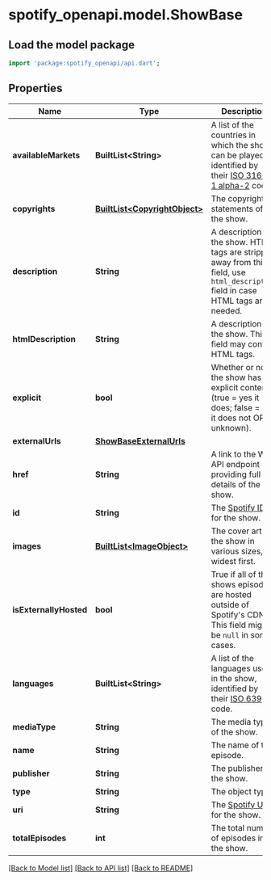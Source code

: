 # spotify_openapi.model.ShowBase

## Load the model package
```dart
import 'package:spotify_openapi/api.dart';
```

## Properties
Name | Type | Description | Notes
------------ | ------------- | ------------- | -------------
**availableMarkets** | **BuiltList&lt;String&gt;** | A list of the countries in which the show can be played, identified by their [ISO 3166-1 alpha-2](http://en.wikipedia.org/wiki/ISO_3166-1_alpha-2) code.  | 
**copyrights** | [**BuiltList&lt;CopyrightObject&gt;**](CopyrightObject.md) | The copyright statements of the show.  | 
**description** | **String** | A description of the show. HTML tags are stripped away from this field, use `html_description` field in case HTML tags are needed.  | 
**htmlDescription** | **String** | A description of the show. This field may contain HTML tags.  | 
**explicit** | **bool** | Whether or not the show has explicit content (true = yes it does; false = no it does not OR unknown).  | 
**externalUrls** | [**ShowBaseExternalUrls**](ShowBaseExternalUrls.md) |  | 
**href** | **String** | A link to the Web API endpoint providing full details of the show.  | 
**id** | **String** | The [Spotify ID](/documentation/web-api/concepts/spotify-uris-ids) for the show.  | 
**images** | [**BuiltList&lt;ImageObject&gt;**](ImageObject.md) | The cover art for the show in various sizes, widest first.  | 
**isExternallyHosted** | **bool** | True if all of the shows episodes are hosted outside of Spotify's CDN. This field might be `null` in some cases.  | 
**languages** | **BuiltList&lt;String&gt;** | A list of the languages used in the show, identified by their [ISO 639](https://en.wikipedia.org/wiki/ISO_639) code.  | 
**mediaType** | **String** | The media type of the show.  | 
**name** | **String** | The name of the episode.  | 
**publisher** | **String** | The publisher of the show.  | 
**type** | **String** | The object type.  | 
**uri** | **String** | The [Spotify URI](/documentation/web-api/concepts/spotify-uris-ids) for the show.  | 
**totalEpisodes** | **int** | The total number of episodes in the show.  | 

[[Back to Model list]](../README.md#documentation-for-models) [[Back to API list]](../README.md#documentation-for-api-endpoints) [[Back to README]](../README.md)


